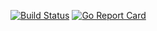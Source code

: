 [![Build Status](https://img.shields.io/travis/majidbigdeli/iwinNeffos/master.svg?style=for-the-badge)](https://travis-ci.org/majidbigdeli/iwinNeffos)
[![Go Report Card](https://img.shields.io/badge/report%20card-a%2B-ff3333.svg?style=for-the-badge)](https://goreportcard.com/report/github.com/majidbigdeli/iwinNeffos)
